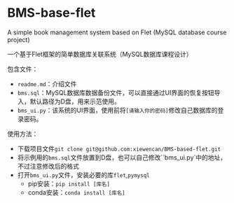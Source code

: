 # BMS-base-flet
A simple book management system based on Flet (MySQL database course project)

一个基于Flet框架的简单数据库关联系统（MySQL数据库课程设计）

包含文件：

+ `readme.md`：介绍文件
+ `bms.sql`：MySQL数据库数据备份文件，可以直接通过UI界面的恢复按钮导入，默认路径为D盘，用来示范使用。
+ `bms_ui.py`：该系统的UI界面，使用前将`[请输入你的密码]`修改自己数据库的登录密码。

使用方法：

+ 下载项目文件`git clone git@github.com:xiewencan/BMS-based-flet.git`
+ 将示例用的`bms.sql`文件放置到D盘，也可以自己修改``bms_ui.py`中的地址，不过注意修改后的格式
+ 打开`bms_ui.py`文件，安装必要的库`flet`,`pymysql`
	+ pip安装：`pip install [库名]`
	+ conda安装：`conda install [库名]`
